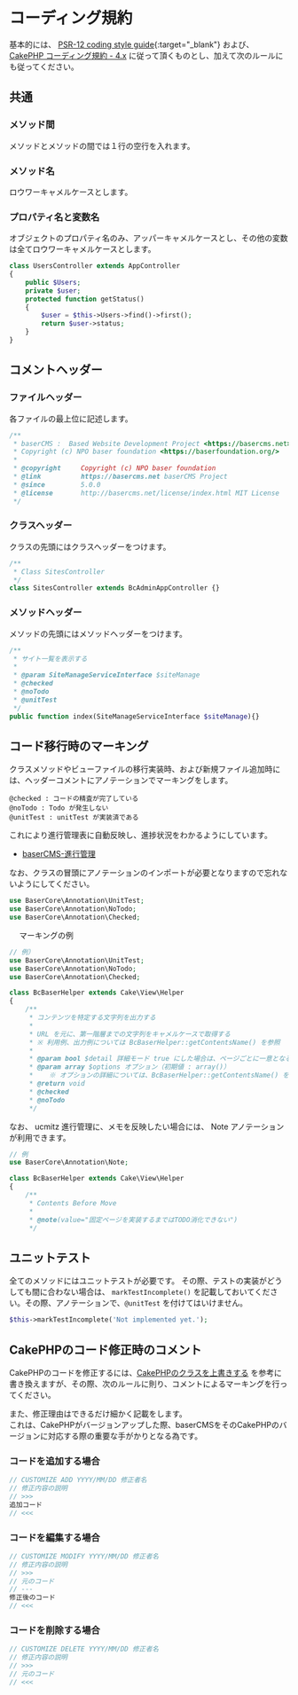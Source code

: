 # コーディング規約

基本的には、 [PSR-12 coding style guide](https://www.php-fig.org/psr/psr-12/){:target="_blank"} および、 [CakePHP コーディング規約 - 4.x](https://book.cakephp.org/4/ja/contributing/cakephp-coding-conventions.html) に従って頂くものとし、加えて次のルールにも従ってください。

## 共通


### メソッド間
メソッドとメソッドの間では１行の空行を入れます。

### メソッド名
ロウワーキャメルケースとします。  

### プロパティ名と変数名
オブジェクトのプロパティ名のみ、アッパーキャメルケースとし、その他の変数は全てロウワーキャメルケースとします。  

```php
class UsersController extends AppController 
{
    public $Users;
    private $user;
    protected function getStatus()
    {
        $user = $this->Users->find()->first();
        return $user->status;
    } 
}
```

## コメントヘッダー
### ファイルヘッダー

各ファイルの最上位に記述します。
```php
/**
 * baserCMS :  Based Website Development Project <https://basercms.net>
 * Copyright (c) NPO baser foundation <https://baserfoundation.org/>
 *
 * @copyright     Copyright (c) NPO baser foundation
 * @link          https://basercms.net baserCMS Project
 * @since         5.0.0
 * @license       http://basercms.net/license/index.html MIT License
 */
```
 
### クラスヘッダー

クラスの先頭にはクラスヘッダーをつけます。
```php
/**
 * Class SitesController
 */
class SitesController extends BcAdminAppController {}
```

### メソッドヘッダー

メソッドの先頭にはメソッドヘッダーをつけます。
```php
/**
 * サイト一覧を表示する
 * 
 * @param SiteManageServiceInterface $siteManage
 * @checked
 * @noTodo
 * @unitTest
 */
public function index(SiteManageServiceInterface $siteManage){}
```

## コード移行時のマーキング
クラスメソッドやビューファイルの移行実装時、および新規ファイル追加時には、ヘッダーコメントにアノテーションでマーキングをします。

```
@checked : コードの精査が完了している
@noTodo : Todo が発生しない
@unitTest : unitTest が実装済である
```

これにより進行管理表に自動反映し、進捗状況をわかるようにしています。

- [baserCMS-進行管理](https://docs.google.com/spreadsheets/d/1EGxMk-dy8WIg2NmgOKsS_fBXqDB6oJky9M0mB7TADEk/edit#gid=938641024)

なお、クラスの冒頭にアノテーションのインポートが必要となりますので忘れないようにしてください。

```php
use BaserCore\Annotation\UnitTest;
use BaserCore\Annotation\NoTodo;
use BaserCore\Annotation\Checked;
```
　
マーキングの例
```php
// 例）
use BaserCore\Annotation\UnitTest;
use BaserCore\Annotation\NoTodo;
use BaserCore\Annotation\Checked;

class BcBaserHelper extends Cake\View\Helper 
{
    /**
     * コンテンツを特定する文字列を出力する
     *
     * URL を元に、第一階層までの文字列をキャメルケースで取得する
     * ※ 利用例、出力例については BcBaserHelper::getContentsName() を参照
     *
     * @param bool $detail 詳細モード true にした場合は、ページごとに一意となる文字列をキャメルケースで出力する（初期値 : false）
     * @param array $options オプション（初期値 : array()）
     *    ※ オプションの詳細については、BcBaserHelper::getContentsName() を参照
     * @return void
     * @checked
     * @noTodo
     */
```

なお、 ucmitz 進行管理に、メモを反映したい場合には、 Note アノテーションが利用できます。
```php
// 例
use BaserCore\Annotation\Note;

class BcBaserHelper extends Cake\View\Helper 
{
    /**
     * Contents Before Move
     *
     * @note(value="固定ページを実装するまではTODO消化できない")
     */
```

## ユニットテスト
全てのメソッドにはユニットテストが必要です。
その際、テストの実装がどうしても間に合わない場合は、 `markTestIncomplete()` を記載しておいてください。その際、アノテーションで、`@unitTest` を付けてはいけません。

```php
$this->markTestIncomplete('Not implemented yet.');
```


## CakePHPのコード修正時のコメント
CakePHPのコードを修正するには、[CakePHPのクラスを上書きする](../core/index#cakephpのクラスを上書きする) を参考に書き換えますが、その際、次のルールに則り、コメントによるマーキングを行ってください。

また、修正理由はできるだけ細かく記載をします。  
これは、CakePHPがバージョンアップした際、baserCMSをそのCakePHPのバージョンに対応する際の重要な手がかりとなる為です。

### コードを追加する場合
```php
// CUSTOMIZE ADD YYYY/MM/DD 修正者名
// 修正内容の説明
// >>>
追加コード
// <<<
```

### コードを編集する場合
```php
// CUSTOMIZE MODIFY YYYY/MM/DD 修正者名
// 修正内容の説明
// >>>
// 元のコード
// ---
修正後のコード
// <<<
```

### コードを削除する場合
```php
// CUSTOMIZE DELETE YYYY/MM/DD 修正者名
// 修正内容の説明
// >>>
// 元のコード
// <<<
```
